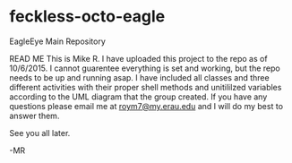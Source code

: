 # feckless-octo-eagle
EagleEye Main Repository

READ ME
  This is Mike R. I have uploaded this project to the repo as of 10/6/2015. I cannot guarentee everything is set and working, but
  the repo needs to be up and running asap. I have included all classes and three different activities with their proper
  shell methods and unitililzed variables according to the UML diagram that the group created. If you have any questions please
  email me at roym7@my.erau.edu and I will do my best to answer them. 
  
  See you all later.
  
  -MR
